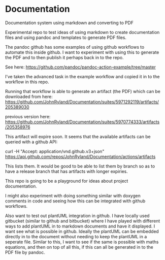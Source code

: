 
# Documentation
Documentation system using markdown and converting to PDF


Experimental repo to test ideas of using markdown to create documentation files and using pandoc and templates to generate PDF files.

The pandoc github has some examples of using github workflows to automate this inside github. I want to experiment with using this to generate the PDF and to then publish it perhaps back in to the repo.

See here: https://github.com/pandoc/pandoc-action-example/tree/master

I've taken the advanced task in the example workflow and copied it in to the workflow in this repo.

Running that workflow is able to generate an artifact (the PDF) which can be downloaded from here:
https://github.com/JohnRyland/Documentation/suites/5971292119/artifacts/205389030

previous version here:
https://github.com/JohnRyland/Documentation/suites/5970774333/artifacts/205358976


This artifact will expire soon. It seems that the available artifacts can be queried with a github API:

curl -H "Accept: application/vnd.github.v3+json" https://api.github.com/repos/JohnRyland/Documentation/actions/artifacts

This lists them. It would be good to be able to list them by branch so as to have a release branch that has artifacts with longer expiries.


This repo is going to be a playground for ideas about project documentation.

I might also experiment with doing something similar with doxygen comments in code and seeing how this can be integrated with github workflows.

Also want to test out plantUML integration in github. I have locally used gitbucket (similar to github and bitbucket) where I have played with different ways to add plantUML in to markdown documents and have it displayed. I want see what is possible in github. Ideally the plantUML can be embedded directly in to the document without needing to keep the plantUML in a seperate file. Similar to this, I want to see if the same is possible with maths equations, and then on top of all this, if this can all be generated in to the PDF file by pandoc.


